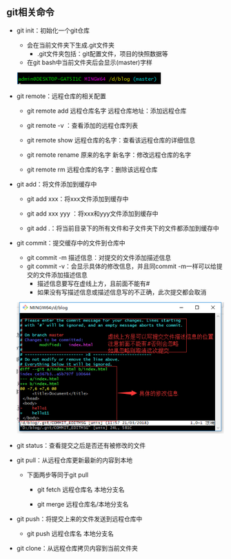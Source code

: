 ## git相关命令

* git init：初始化一个git仓库

  * 会在当前文件夹下生成.git文件夹
    * .git文件夹包括：git配置文件，项目的快照数据等
  * 在git bash中当前文件夹后会显示\(master\)字样

  ![](/assets/git_init.png)

* git remote：远程仓库的相关配置

  * git remote add 远程仓库名字 远程仓库地址：添加远程仓库

  * git remote -v ：查看添加的远程仓库列表

  * git remote show 远程仓库的名字：查看该远程仓库的详细信息

  * git remote rename 原来的名字 新名字：修改远程仓库的名字

  * git remote rm 远程仓库的名字：删除该远程仓库

* git add：将文件添加到缓存中

  * git add xxx：将xxx文件添加到缓存中

  * git add xxx yyy ：将xxx和yyy文件添加到缓存中

  * git add .：将当前目录下的所有文件和子文件夹下的文件都添加到缓存中

* git commit：提交缓存中的文件到仓库中

  * git commit -m 描述信息：对提交的文件添加描述信息
  * git commit -v：会显示具体的修改信息，并且同commit -m一样可以给提交的文件添加描述信息
    * 描述信息要写在虚线上方，且前面不能有\#
    * 如果没有写描述信息或描述信息写的不正确，此次提交都会取消

  ![](/assets/git_commit_v.png)

* git status：查看提交之后是否还有被修改的文件

* git pull：从远程仓库更新最新的内容到本地

  * 下面两步等同于git pull

    * git fetch 远程仓库名 本地分支名

    * git merge 远程仓库名/本地分支名

* git push：将提交上来的文件发送到远程仓库中

  * git push 远程仓库名 本地分支名

* git clone：从远程仓库拷贝内容到当前文件夹



